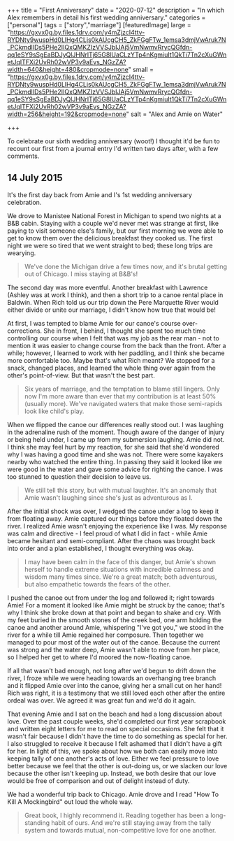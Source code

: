 +++
title = "First Anniversary"
date = "2020-07-12"
description = "In which Alex remembers in detail his first wedding anniversary."
categories = ["personal"]
tags = ["story","marriage"]
[featuredImage]
large = "https://gxvx0g.by.files.1drv.com/y4mZjzcI4ttv-RYDNty9wuspHd0LlHg4CLjs0kAUcgCH5_ZkFGgFTw_1emsa3dmjVwAruk7N_PCkmdlIDs5PHe2IIQxQMKZIzVVSJbIJAj5VmNwmvRrycQGfdn-qq1eSY9sSgEaBDJyQlJHNrlTj65G8lUaCLzYTp4nKgmiult1QkTi7Tn2cXuGWnetJqITFXi2UvRh02wVP3v9aEvs_NGzZA?width=640&height=480&cropmode=none"
small = "https://gxvx0g.by.files.1drv.com/y4mZjzcI4ttv-RYDNty9wuspHd0LlHg4CLjs0kAUcgCH5_ZkFGgFTw_1emsa3dmjVwAruk7N_PCkmdlIDs5PHe2IIQxQMKZIzVVSJbIJAj5VmNwmvRrycQGfdn-qq1eSY9sSgEaBDJyQlJHNrlTj65G8lUaCLzYTp4nKgmiult1QkTi7Tn2cXuGWnetJqITFXi2UvRh02wVP3v9aEvs_NGzZA?width=256&height=192&cropmode=none"
salt = "Alex and Amie on Water"

+++

To celebrate our sixth wedding anniversary (woot!) I thought it'd be fun to recount our first from a journal entry I'd written two days after, with a few comments.

## 14 July 2015

It's the first day back from Amie and I's 1st wedding anniversary celebration.

We drove to Manistee National Forest in Michigan to spend two nights at a B&B cabin. Staying with a couple we'd never met was strange at first, like paying to visit someone else's family, but our first morning we were able to get to know them over the delicious breakfast they cooked us. The first night we were so tired that we went straight to bed; these long trips are wearying.

> We've done the Michigan drive a few times now, and it's brutal getting out of Chicago. I miss staying at B&B's!

The second day was more eventful. Another breakfast with Lawrence (Ashley was at work I think), and then a short trip to a canoe rental place in Baldwin. When Rich told us our trip down the Pere Marquette River would either divide or unite our marriage, I didn't know how true that would be!

At first, I was tempted to blame Amie for our canoe's course over-corrections. She in front, I behind, I thought she spent too much time controlling our course when I felt that was my job as the rear man - not to mention it was easier to change course from the back than the front. After a while; however, I learned to work with her paddling, and I think she became more comfortable too. Maybe that's what Rich meant? We stopped for a snack, changed places, and learned the whole thing over again from the other's point-of-view. But that wasn't the best part.

> Six years of marriage, and the temptation to blame still lingers. Only now I'm more aware than ever that my contribution is at least 50% (usually more). We've navigated waters that make those semi-rapids look like child's play.

When we flipped the canoe our differences really stood out. I was laughing in the adrenaline rush of the moment. Though aware of the danger of injury or being held under, I came up from my submersion laughing. Amie did not. I think she may feel hurt by my reaction, for she said that she'd wondered why I was having a good time and she was not. There were some kayakers nearby who watched the entire thing. In passing they said it looked like we were good in the water and gave some advice for righting the canoe. I was too stunned to question their decision to leave us.

> We still tell this story, but with mutual laughter. It's an anomaly that Amie wasn't laughing since she's just as adventurous as I.

After the initial shock was over, I wedged the canoe under a log to keep it from floating away. Amie captured our things before they floated down the river. I realized Amie wasn't enjoying the experience like I was. My response was calm and directive - I feel proud of what I did in fact - while Amie became hesitant and semi-compliant. After the chaos was brought back into order and a plan established, I thought everything was okay.

> I may have been calm in the face of this danger, but Amie's shown herself to handle extreme situations with incredible calmness and wisdom many times since. We're a great match; both adventurous, but also empathetic towards the fears of the other.

I pushed the canoe out from under the log and followed it; right towards Amie! For a moment it looked like Amie might be struck by the canoe; that's why I think she broke down at that point and began to shake and cry. With my feet buried in the smooth stones of the creek bed, one arm holding the canoe and another around Amie, whispering "I've got you," we stood in the river for a while till Amie regained her composure. Then together we managed to pour most of the water out of the canoe. Because the current was strong and the water deep, Amie wasn't able to move from her place, so I helped her get to where I'd moored the now-floating canoe.

If all that wasn't bad enough, not long after we'd begun to drift down the river, I froze while we were heading towards an overhanging tree branch and it flipped Amie over into the canoe, giving her a small cut on her hand! Rich was right, it is a testimony that we still loved each other after the entire ordeal was over. We agreed it was great fun and we'd do it again.

That evening Amie and I sat on the beach and had a long discussion about love. Over the past couple weeks, she'd completed our first year scrapbook and written eight letters for me to read on special occasions. She felt that it wasn't fair because I didn't have the time to do something as special for her. I also struggled to receive it because I felt ashamed that I didn't have a gift for her. In light of this, we spoke about how we both can easily move into keeping tally of one another's acts of love. Either we feel pressure to love better because we feel that the other is out-doing us, or we slacken our love because the other isn't keeping up. Instead, we both desire that our love would be free of comparison and out of delight instead of duty.

We had a wonderful trip back to Chicago. Amie drove and I read "How To Kill A Mockingbird" out loud the whole way.

> Great book, I highly recommend it. Reading together has been a long-standing habit of ours. And we're still staying away from the tally system and towards mutual, non-competitive love for one another.
